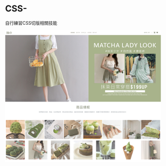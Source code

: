 # CSS-
自行練習CSS切版相關技能

<img width="964" alt="getPrime website photo" src="https://github.com/0126cloud/mano-shop_React.js/blob/master/localhost_3000_mall.png">
